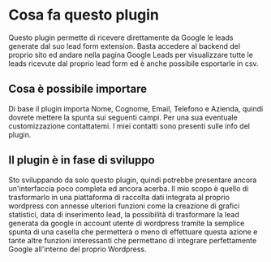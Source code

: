 # Cosa fa questo plugin
Questo plugin permette di ricevere direttamente da Google le leads generate dal suo lead form extension.
Basta accedere al backend del proprio sito ed andare nella pagina Google Leads per visualizzare tutte le leads ricevute dal proprio lead form ed è anche possibile esportarle in csv.

## Cosa è possibile importare
Di base il plugin importa Nome, Cognome, Email, Telefono e Azienda, quindi dovrete mettere la spunta sui seguenti campi. Per una sua eventuale customizzazione contattatemi. I miei contatti sono presenti sulle info del plugin.

## Il plugin è in fase di sviluppo
Sto sviluppando da solo questo plugin, quindi potrebbe presentare ancora un'interfaccia poco completa ed ancora acerba. Il mio scopo è quello di trasformarlo in una piattaforma di raccolta dati integrata al proprio wordpress con annesse ulteriori funzioni come la creazione di grafici statistici, data di inserimento lead, la possibilità di trasformare la lead generata da google in account utente di wordpress tramite la semplice spunta di una casella che permetterà o meno di effettuare questa azione e tante altre funzioni interessanti che permettano di integrare perfettamente Google all'interno del proprio Wordpress.
